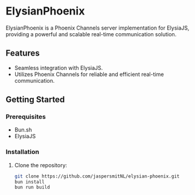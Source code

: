 # ElysianPhoenix

ElysianPhoenix is a Phoenix Channels server implementation for ElysiaJS, providing a powerful and scalable real-time communication solution.

## Features

- Seamless integration with ElysiaJS.
- Utilizes Phoenix Channels for reliable and efficient real-time communication.

## Getting Started

### Prerequisites

- Bun.sh
- ElysiaJS

### Installation

1. Clone the repository:

   ```bash
   git clone https://github.com/jaspersmitNL/elysian-phoenix.git
   bun install
   bun run build
   ```
